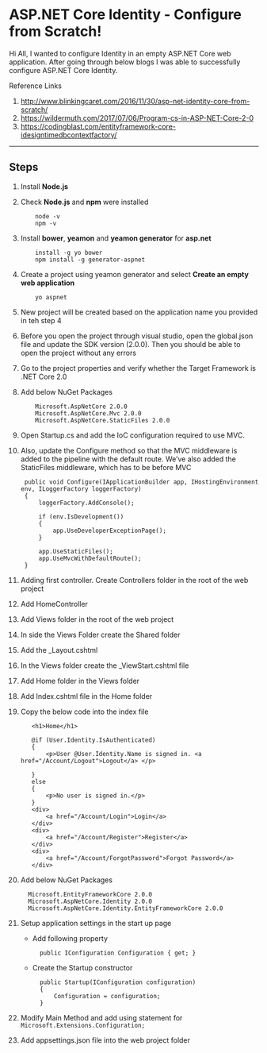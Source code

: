 ASP.NET Core Identity - Configure from Scratch!
===================

Hi All, I wanted to configure Identity in an empty ASP.NET Core web application. After going through below blogs I was able to successfully configure ASP.NET Core Identity. 

Reference Links

 1. http://www.blinkingcaret.com/2016/11/30/asp-net-identity-core-from-scratch/
 2. https://wildermuth.com/2017/07/06/Program-cs-in-ASP-NET-Core-2-0
 3. https://codingblast.com/entityframework-core-idesigntimedbcontextfactory/

----------
Steps
-------------

 1. Install **Node.js**
 
 2. Check **Node.js** and **npm** were installed
	```
	    node -v
	    npm -v
	```
 
 3. Install **bower**, **yeamon** and **yeamon generator** for **asp.net**
	```
		install -g yo bower
		npm install -g generator-aspnet
	```	 
 4. Create a project using yeamon generator and select **Create an empty web application**
	```
		yo aspnet
	```
 5. New project will be created based on the application name you provided in teh step 4
 
 
 6. Before you open the project through visual studio, open the global.json file and update the SDK version (2.0.0). Then you should be able to open the project without any errors
 
 
 7. Go to the project properties and verify whether the Target Framework is .NET Core 2.0
 
 8. Add below NuGet Packages
	```       
		Microsoft.AspNetCore 2.0.0
		Microsoft.AspNetCore.Mvc 2.0.0
		Microsoft.AspNetCore.StaticFiles 2.0.0
	```	
 9. Open Startup.cs and add the IoC configuration required to use MVC.
		 
         
 10. Also, update the Configure method so that the MVC middleware is added to the pipeline with the default route. We’ve also added the StaticFiles middleware, which has to be before MVC
 	
          public void Configure(IApplicationBuilder app, IHostingEnvironment env, ILoggerFactory loggerFactory)
          {
              loggerFactory.AddConsole();

              if (env.IsDevelopment())
              {
                  app.UseDeveloperExceptionPage();
              }

              app.UseStaticFiles();
              app.UseMvcWithDefaultRoute();
          }
    
 11. Adding first controller. Create Controllers folder in the root of the web project
 
 
 12. Add HomeController


 13. Add Views folder in the root of the web project


 14. In side the Views Folder create the Shared folder


 15. Add the _Layout.cshtml


 16. In the Views folder create the _ViewStart.cshtml file


 17. Add Home folder in the Views folder


 18. Add Index.cshtml file in the Home folder


 19. Copy the below code into the index file

			<h1>Home</h1>

            @if (User.Identity.IsAuthenticated) 
            {
                <p>User @User.Identity.Name is signed in. <a href="/Account/Logout">Logout</a> </p>

            } 
            else 
            {
                <p>No user is signed in.</p>    
            }
            <div>
                <a href="/Account/Login">Login</a>
            </div>
            <div>
                <a href="/Account/Register">Register</a>
            </div>
            <div>
                <a href="/Account/ForgotPassword">Forgot Password</a>
            </div>

20. Add below NuGet Packages
	```
      Microsoft.EntityFrameworkCore 2.0.0
      Microsoft.AspNetCore.Identity 2.0.0
      Microsoft.AspNetCore.Identity.EntityFrameworkCore 2.0.0
    ```
21. Setup application settings in the start up page
	* Add following property
		
        	public IConfiguration Configuration { get; }
        
	* Create the Startup constructor
	
            public Startup(IConfiguration configuration)
            {
                Configuration = configuration;
            }
22. Modify Main Method and add using statement for `Microsoft.Extensions.Configuration;`

23. Add appsettings.json file into the web project folder
